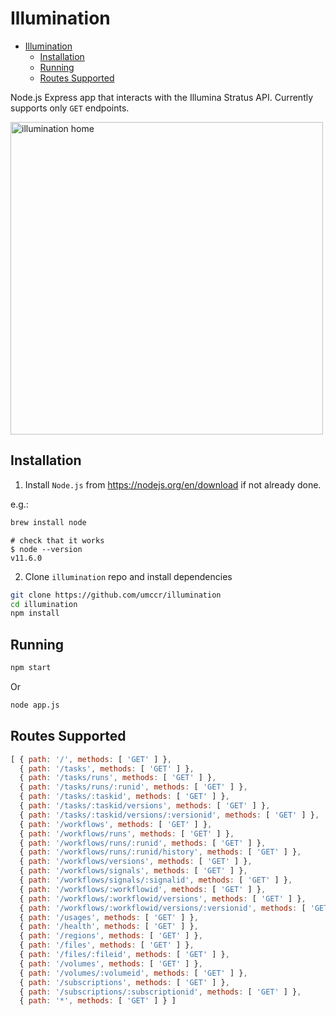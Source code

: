 Illumination
============

- [Illumination](#illumination)
  - [Installation](#installation)
  - [Running](#running)
  - [Routes Supported](#routes-supported)

Node.js Express app that interacts with the Illumina Stratus API.
Currently supports only `GET` endpoints.

<img src="https://i.postimg.cc/JzWnLPZj/illumination-home.png" alt="illumination home" height="500">

Installation
------------

1. Install `Node.js` from <https://nodejs.org/en/download> if not already done.

e.g.:

```bash
brew install node
```

```
# check that it works
$ node --version
v11.6.0
```

2. Clone `illumination` repo and install dependencies

```bash
git clone https://github.com/umccr/illumination
cd illumination
npm install
```

Running
-------

```bash
npm start
```

Or

```bash
node app.js
```

Routes Supported
----------------

```js
[ { path: '/', methods: [ 'GET' ] },
  { path: '/tasks', methods: [ 'GET' ] },
  { path: '/tasks/runs', methods: [ 'GET' ] },
  { path: '/tasks/runs/:runid', methods: [ 'GET' ] },
  { path: '/tasks/:taskid', methods: [ 'GET' ] },
  { path: '/tasks/:taskid/versions', methods: [ 'GET' ] },
  { path: '/tasks/:taskid/versions/:versionid', methods: [ 'GET' ] },
  { path: '/workflows', methods: [ 'GET' ] },
  { path: '/workflows/runs', methods: [ 'GET' ] },
  { path: '/workflows/runs/:runid', methods: [ 'GET' ] },
  { path: '/workflows/runs/:runid/history', methods: [ 'GET' ] },
  { path: '/workflows/versions', methods: [ 'GET' ] },
  { path: '/workflows/signals', methods: [ 'GET' ] },
  { path: '/workflows/signals/:signalid', methods: [ 'GET' ] },
  { path: '/workflows/:workflowid', methods: [ 'GET' ] },
  { path: '/workflows/:workflowid/versions', methods: [ 'GET' ] },
  { path: '/workflows/:workflowid/versions/:versionid', methods: [ 'GET' ] },
  { path: '/usages', methods: [ 'GET' ] },
  { path: '/health', methods: [ 'GET' ] },
  { path: '/regions', methods: [ 'GET' ] },
  { path: '/files', methods: [ 'GET' ] },
  { path: '/files/:fileid', methods: [ 'GET' ] },
  { path: '/volumes', methods: [ 'GET' ] },
  { path: '/volumes/:volumeid', methods: [ 'GET' ] },
  { path: '/subscriptions', methods: [ 'GET' ] },
  { path: '/subscriptions/:subscriptionid', methods: [ 'GET' ] },
  { path: '*', methods: [ 'GET' ] } ]
```
